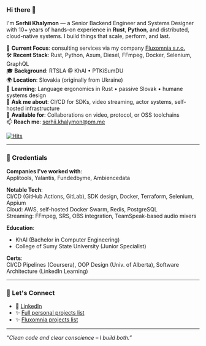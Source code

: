 ### Hi there 👋

I'm **Serhii Khalymon** — a Senior Backend Engineer and Systems Designer with 10+ years of hands-on experience in **Rust**, **Python**, and distributed, cloud-native systems. I build things that scale, perform, and last.

🔭 **Current Focus**: consulting services via my company [Fluxomnia s.r.o.](https://www.linkedin.com/company/fluxomnia-systems)  
🛠 **Recent Stack**: Rust, Python, Axum, Diesel, FFmpeg, Docker, Selenium, GraphQL  
🎓 **Background**: RTSLA @ KhAI • PTKiSumDU  
🌍 **Location**: Slovakia (originally from Ukraine)  
🌱 **Learning**: Language ergonomics in Rust • passive Slovak • humane systems design  
💬 **Ask me about**: CI/CD for SDKs, video streaming, actor systems, self-hosted infrastructure  
🤝 **Available for**: Collaborations on video, protocol, or OSS toolchains  
📫 **Reach me**: [serhii.khalymon@pm.me](mailto:serhii.khalymon@pm.me)  

[![Hits](https://u8views.com/api/v1/github/profiles/1163493/views/day-week-month-total-count.svg)](https://u8views.com/github/eirenik0)

---

### 📜 Credentials

**Companies I've worked with**:  
Applitools, Yalantis, Fundedbyme, Ambiencedata  

**Notable Tech**:  
CI/CD (GitHub Actions, GitLab), SDK design, Docker, Terraform, Selenium, Appium  
Cloud: AWS, self-hosted Docker Swarm, Redis, PostgreSQL  
Streaming: FFmpeg, SRS, OBS integration, TeamSpeak-based audio mixers

**Education**:  
- KhAI (Bachelor in Computer Engineering)  
- College of Sumy State University (Junior Specialist)

**Certs**:  
CI/CD Pipelines (Coursera), OOP Design (Univ. of Alberta), Software Architecture (LinkedIn Learning)

---

### 🙌 Let's Connect

- 💼 [LinkedIn](https://linkedin.com/in/serhii-khalymon)
- ✨ [Full personal projects list](https://github.com/eirenik0?tab=repositories)
- ✨ [Fluxomnia projects list](https://github.com/eirenik0?tab=repositories)

---

_“Clean code and clear conscience – I build both.”_
